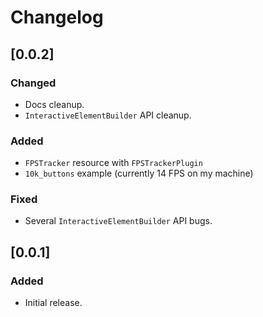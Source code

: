 # Changelog

## [0.0.2]

### Changed

- Docs cleanup.
- `InteractiveElementBuilder` API cleanup.

### Added

- `FPSTracker` resource with `FPSTrackerPlugin`
- `10k_buttons` example (currently 14 FPS on my machine)

### Fixed

- Several `InteractiveElementBuilder` API bugs.


## [0.0.1]

### Added

- Initial release.
